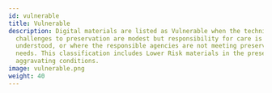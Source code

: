 ```yaml
---
id: vulnerable
title: Vulnerable
description: Digital materials are listed as Vulnerable when the technical
  challenges to preservation are modest but responsibility for care is poorly
  understood, or where the responsible agencies are not meeting preservation
  needs. This classification includes Lower Risk materials in the presence of
  aggravating conditions.
image: vulnerable.png
weight: 40
---
```


